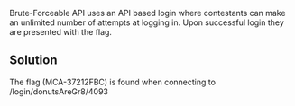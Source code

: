 Brute-Forceable API uses an API based login where contestants can make an unlimited number of attempts at logging in.  Upon successful login they are presented with the flag.  

## Solution ##

The flag (MCA-37212FBC) is found when connecting to /login/donutsAreGr8/4093